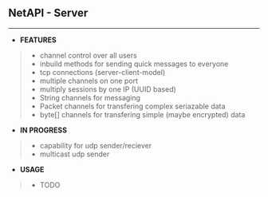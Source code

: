 ## NetAPI - Server
-----------
* **FEATURES**
> - channel control over all users
> - inbuild methods for sending quick messages to everyone
> - tcp connections (server-client-model)
> - multiple channels on one port
> - multiply sessions by one IP (UUID based)
> - String channels for messaging
> - Packet channels for transfering complex seriazable data
> - byte[] channels for transfering simple (maybe encrypted) data

* **IN PROGRESS**
> - capability for udp sender/reciever
> - multicast udp sender

* **USAGE**
>
> - TODO
>
